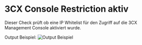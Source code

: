 # 3CX Console Restriction aktiv
Dieser Check prüft ob eine IP Whitelist für den Zugriff auf die 3CX Management Console aktiviert wurde.

Output Beispiel:
![Output Beispiel](../../_images/image-20221128212439-5.png)
